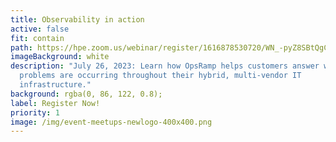```yaml
---
title: Observability in action
active: false
fit: contain
path: https://hpe.zoom.us/webinar/register/1616878530720/WN_-pyZ8SBtQgCEzzgeyZ7ZQg
imageBackground: white
description: "July 26, 2023: Learn how OpsRamp helps customers answer why
  problems are occurring throughout their hybrid, multi-vendor IT
  infrastructure."
background: rgba(0, 86, 122, 0.8);
label: Register Now!
priority: 1
image: /img/event-meetups-newlogo-400x400.png
---
```

